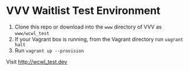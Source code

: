 # VVV Waitlist Test Environment

1. Clone this repo or download into the `www` directory of VVV as `www/wcwl_test`
2. If your Vagrant box is running, from the Vagrant directory run `vagrant halt`
3. Run `vagrant up --provision`

Visit http://wcwl_test.dev
